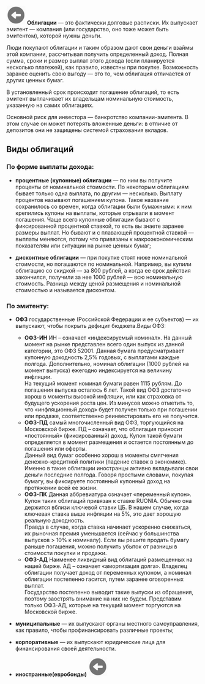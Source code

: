 <a href=./README.md><img src="../img/back.jpg" width="50" height="50" /></a>
**Облигации** — это фактически долговые расписки. Их выпускает эмитент — компания (или государство, оно тоже может быть эмитентом), которой нужны деньги.

Люди покупают облигации и таким образом дают свои деньги взаймы этой компании, рассчитывая получить определенный доход. Полная сумма, сроки и размер выплат этого дохода (если планируется несколько платежей), как правило, известны при покупке. Возможность заранее оценить свою выгоду — это то, чем облигация отличается от других ценных бумаг.

В установленный срок происходит погашение облигаций, то есть эмитент выплачивает их владельцам номинальную стоимость, указанную на самих облигациях.

Основной риск для инвестора — банкротство компании-эмитента. В этом случае он может потерять вложенные деньги: в отличие от депозитов они не защищены системой страхования вкладов.
## Виды облигаций
### По форме выплаты дохода:
* **процентные (купонные) облигации** — по ним вы получите проценты от номинальной стоимости. По некоторым облигациям бывает только одна выплата, по другим — несколько. Выплату процентов называют погашением купона. Такое название сохранилось со времен, когда облигации были бумажными: к ним крепились купоны на выплаты, которые отрывали в момент погашения. Чаще всего купонные облигации бывают с фиксированной процентной ставкой, то есть вы знаете заранее размеры выплат. Но бывают и c плавающей процентной ставкой — выплаты меняются, потому что привязаны к макроэкономическим показателям или ситуации на рынке ценных бумаг;

* **дисконтные облигации** — при покупке стоят ниже номинальной стоимости, но погашаются по номинальной. Например, вы купили облигацию со скидкой — за 800 рублей, а когда ее срок действия закончился, получили за нее 1000 рублей — всю номинальную стоимость. Разница между ценой размещения и номинальной стоимостью и называется дисконтом.

### По эмитенту:
* **ОФЗ** государственные (Российской Федерации и ее субъектов) — их выпускают, чтобы покрыть дефицит бюджета.Виды ОФЗ:
   - **ОФЗ-ИН** ИН – означает «индексируемый номинал». На данный момент на рынке представлен всего один выпуск из данной категории, это ОФЗ 52001. Данная бумага предусматривает купонную доходность 2,5% годовых, с выплатами каждые полгода. Дополнительно, номинал облигации (1000 рублей на момент выпуска) ежегодно индексируется на величину инфляции.<br>На текущий момент номинал бумаги равен 1115 рублям. До погашения выпуска осталось 6 лет. Такой вид ОФЗ достаточно хорош в моменты высокой инфляции, или как страховка от будущего ускорения роста цен. Из минусов можно отметить то, что «инфляционный доход» будет получен только при погашении или продаже, соответственно реинвестировать его не получится.
   - **ОФЗ-ПД** cамый многочисленный вид ОФЗ, торгующийся на Московской бирже. ПД – означает, что облигация приносит «постоянный» (фиксированный) доход. Купон такой бумаги определяется в момент размещения и остается постоянным до погашения или оферты.<br>Данный вид бумаг особенно хорош в моменты смягчения денежно-кредитной политики (падение ставок в экономике). Именно в такие облигации иностранцы активно вкладывали свои деньги последние полгода. Говоря простыми словами, покупая бумагу, вы фиксируете постоянный купонный доход на протяжении всей ее жизни.
   - **ОФЗ-ПК** Данная аббревиатура означает «переменный купон». Купон таких облигаций привязан к ставке RUONIA. Обычно она держится вблизи ключевой ставки ЦБ. В нашем случае, когда ключевая ставка выше инфляции на 5%, это дает хорошую реальную доходность.<br>Правда в случае, когда ставка начинает ускоренно снижаться, их рыночная премия уменьшается (сейчас у большинства выпусков > 10% к номиналу). Если вы решите продать бумагу раньше погашения, можно получить убыток от разницы в стоимости покупки и продажи.
   - **ОФЗ-АД** Наименее ликвидный вид облигаций размещенных на нашей бирже. АД – означает «амортизация долга». Владелец облигации получает доход от переменных купоном, а номинал облигации постепенно гасится, путем заранее оговоренных выплат.<br>Государство постепенно выводит такие выпуски из обращения, поэтому заострять внимание на них не будем. Представим только ОФЗ-АД, которые на текущий момент торгуются на Московской бирже.
* **муниципальные** — их выпускают органы местного самоуправления, как правило, чтобы профинансировать различные проекты;

* **корпоративные** — их выпускают юридические лица для финансирования своей деятельности.
* **иностранные(евробонды)** 
<a href=./README.md><img src="../img/back.jpg" width="50" height="50" /></a>
